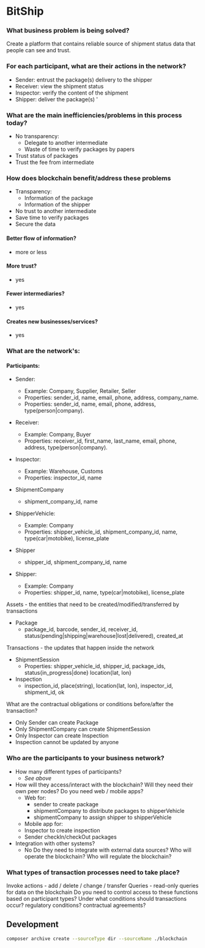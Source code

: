 # BitShip

### What business problem is being solved?

Create a platform that contains reliable source of shipment status data that people can see and trust.
  
### For each participant, what are their actions in the network?
  * Sender: entrust the package(s) delivery to the shipper
  * Receiver: view the shipment status
  * Inspector: verify the content of the shipment
  * Shipper: deliver the package(s)
  '
### What are the main inefficiencies/problems in this process today?
* No transparency:
  - Delegate to another intermediate
  - Waste of time to verify packages by papers 
* Trust status of packages 
* Trust the fee from intermediate

### How does blockchain benefit/address these problems
* Transparency:
  - Information of the package
  - Information of the shipper
* No trust to another intermediate
* Save time to verify packages
* Secure the data

#### Better flow of information?
- more or less
#### More trust?
- yes
#### Fewer intermediaries?
- yes
#### Creates new businesses/services?
- yes

### What are the network's:
#### Participants:
* Sender:
  * Example: Company, Supplier, Retailer, Seller
  * Properties: sender_id, name, email, phone, address, company_name.
  * Properties: sender_id, name, email, phone, address, type(person|company).
* Receiver:
  * Example: Company, Buyer
  * Properties: receiver_id, first_name, last_name, email, phone, address, type(person|company).
* Inspector:
  * Example: Warehouse, Customs
  * Properties: inspector_id, name
* ShipmentCompany
  * shipment_company_id, name
* ShipperVehicle:
  * Example: Company
  * Properties: shipper_vehicle_id, shipment_company_id, name, type(car|motobike), license_plate
* Shipper
  * shipper_id, shipment_company_id, name

* Shipper:
  * Example: Company
  * Properties: shipper_id, name, type(car|motobike), license_plate


Assets - the entities that need to be created/modified/transferred by transactions
* Package
  * package_id, barcode, sender_id, receiver_id, status(pending|shipping|warehouse|lost|delivered), created_at

Transactions - the updates that happen inside the network
* ShipmentSession
  * Properties: shipper_vehicle_id, shipper_id, package_ids, status{in_progress|done} location{lat, lon}
* Inspection
  * inspection_id, place(string), location{lat, lon}, inspector_id, shipment_id, ok

What are the contractual obligations or conditions before/after the transaction?
* Only Sender can create Package
* Only ShipmentCompany can create ShipmentSession
* Only Inspector can create Inspection
* Inspection cannot be updated by anyone

### Who are the participants to your business network?

* How many different types of participants?
  * *See above*
* How will they access/interact with the blockchain? Will they need their own peer nodes? Do you need web / mobile apps?
  * Web for:
    * sender to create package
    * shipmentCompany to distribute packages to shipperVehicle
    * shipmentCompany to assign shipper to shipperVehicle
   * Mobile app for:
    * Inspector to create inspection
    * Sender checkIn/checkOut packages 
* Integration with other systems?
  * No
Do they need to integrate with external data sources?
Who will operate the blockchain?
Who will regulate the blockchain?

### What types of transaction processes need to take place?

Invoke actions - add / delete / change / transfer
Queries - read-only queries for data on the blockchain
Do you need to control access to these functions based on participant types?
Under what conditions should transactions occur?
regulatory conditions?
contractual agreements?

## Development

```bash
composer archive create --sourceType dir --sourceName ./blockchain
```
